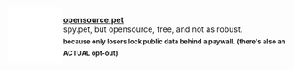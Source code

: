<img src="https://raw.githubusercontent.com/opensourcedotpet/.github/main/icon.png" height=100px width=100px align="left"/> 
<p align="left">
  <strong><a href="https://opensource.pet">opensource.pet</a></strong><br>
  spy.pet, but opensource, free, and not as robust.<br>
  <sub><strong>because only losers lock public data behind a paywall. (there's also an ACTUAL opt-out)</strong></sub>
</p>
